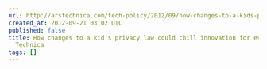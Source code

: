 ```yaml
---
url: http://arstechnica.com/tech-policy/2012/09/how-changes-to-a-kids-privacy-law-could-chill-innovation-for-everyone/
created_at: 2012-09-21 03:02 UTC
published: false
title: How changes to a kid’s privacy law could chill innovation for everyone | Ars
  Technica
tags: []
---
```




